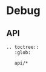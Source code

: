 # Debug

## API

<!-- API TOC -->
<!-- The above comment tells the API generator that this file has API docs. Don't remove it. -->
```{eval-rst}
.. toctree::
   :glob:

   api/*
```